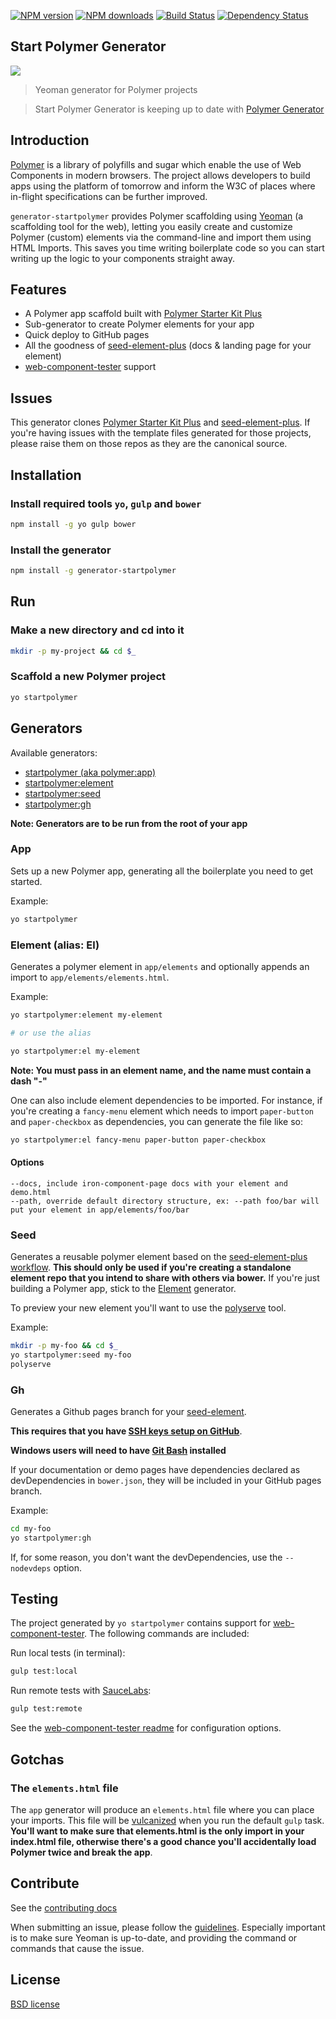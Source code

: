 [![NPM version](http://img.shields.io/npm/v/generator-startpolymer.svg?style=flat)](http://npmjs.org/generator-startpolymer)
[![NPM downloads](http://img.shields.io/npm/dm/generator-startpolymer.svg?style=flat)](http://npmjs.org/generator-startpolymer)
[![Build Status](http://img.shields.io/travis/yeoman/generator-polymer/master.svg?style=flat)](https://travis-ci.org/yeoman/generator-polymer)
[![Dependency Status](http://img.shields.io/david/yeoman/generator-polymer.svg?style=flat)](https://david-dm.org/yeoman/generator-polymer)

## Start Polymer Generator

<img src="http://i.imgur.com/dsFChIk.png"/>

> Yeoman generator for Polymer projects

> Start Polymer Generator is keeping up to date with [Polymer Generator](https://github.com/yeoman/generator-polymer)

## Introduction

[Polymer](http://www.polymer-project.org) is a library of polyfills and sugar which enable the use of Web Components in modern browsers. The project allows developers to build apps using the platform of tomorrow and inform the W3C of places where in-flight specifications can be further improved.

`generator-startpolymer` provides Polymer scaffolding using [Yeoman](http://yeoman.io) (a scaffolding tool for the web), letting you easily create and customize Polymer (custom) elements via the command-line and import them using HTML Imports. This saves you time writing boilerplate code so you can start writing up the logic to your components straight away.

## Features

* A Polymer app scaffold built with [Polymer Starter Kit Plus](https://github.com/StartPolymer/polymer-starter-kit-plus)
* Sub-generator to create Polymer elements for your app
* Quick deploy to GitHub pages
* All the goodness of [seed-element-plus](https://github.com/StartPolymer/seed-element-plus) (docs & landing page for your element)
* [web-component-tester](https://github.com/Polymer/web-component-tester) support

## Issues

This generator clones [Polymer Starter Kit Plus](https://github.com/StartPolymer/polymer-starter-kit-plus) and [seed-element-plus](https://github.com/StartPolymer/seed-element-plus). If you're having issues with the template files generated for those projects, please raise them on those repos as they are the canonical source.

## Installation

### Install required tools `yo`, `gulp` and `bower`

```sh
npm install -g yo gulp bower
```

### Install the generator

```sh
npm install -g generator-startpolymer
```

## Run

### Make a new directory and cd into it

```sh
mkdir -p my-project && cd $_
```

### Scaffold a new Polymer project

```sh
yo startpolymer
```

## Generators

Available generators:

- [startpolymer (aka polymer:app)](#app)
- [startpolymer:element](#element-alias-el)
- [startpolymer:seed](#seed)
- [startpolymer:gh](#gh)

**Note: Generators are to be run from the root of your app**

### App
Sets up a new Polymer app, generating all the boilerplate you need to get started.

Example:

```sh
yo startpolymer
```

### Element (alias: El)
Generates a polymer element in `app/elements` and optionally appends an import to `app/elements/elements.html`.

Example:
```bash
yo startpolymer:element my-element

# or use the alias

yo startpolymer:el my-element
```

**Note: You must pass in an element name, and the name must contain a dash "-"**

One can also include element dependencies to be imported. For instance, if you're creating a `fancy-menu` element which needs to import `paper-button` and `paper-checkbox` as dependencies, you can generate the file like so:

```bash
yo startpolymer:el fancy-menu paper-button paper-checkbox
```

#### Options

```
--docs, include iron-component-page docs with your element and demo.html
--path, override default directory structure, ex: --path foo/bar will put your element in app/elements/foo/bar
```

### Seed
Generates a reusable polymer element based on the [seed-element-plus workflow](https://github.com/StartPolymer/seed-element-plus). **This should only be used if you're creating a standalone element repo that you intend to share with others via bower.** If you're just building a Polymer app, stick to the [Element](#element-alias-el) generator.

To preview your new element you'll want to use the [polyserve](https://github.com/PolymerLabs/polyserve) tool.

Example:
```bash
mkdir -p my-foo && cd $_
yo startpolymer:seed my-foo
polyserve
```

### Gh
Generates a Github pages branch for your [seed-element](#seed).

**This requires that you have [SSH keys setup on GitHub](https://help.github.com/articles/generating-ssh-keys/)**.

**Windows users will need to have [Git Bash](https://git-for-windows.github.io/) installed**

If your documentation or demo pages have dependencies declared as devDependencies in `bower.json`, they will be included in your GitHub pages branch.

Example:
```bash
cd my-foo
yo startpolymer:gh
```

If, for some reason, you don't want the devDependencies, use the `--nodevdeps` option.

## Testing

The project generated by `yo startpolymer` contains support for [web-component-tester](https://github.com/Polymer/web-component-tester). The following commands are included:

Run local tests (in terminal):
```bash
gulp test:local
```

Run remote tests with [SauceLabs](https://saucelabs.com/):
```bash
gulp test:remote
```

See the [web-component-tester readme](https://github.com/Polymer/web-component-tester#configuration) for configuration options.

## Gotchas

### The `elements.html` file

The `app` generator will produce an `elements.html` file where you can place your imports. This file will be [vulcanized](https://www.polymer-project.org/articles/concatenating-web-components.html) when you run the default `gulp` task. **You'll want to make sure that elements.html is the only import in your index.html file, otherwise there's a good chance you'll accidentally load Polymer twice and break the app**.

## Contribute

See the [contributing docs](https://github.com/yeoman/yeoman/blob/master/contributing.md)

When submitting an issue, please follow the [guidelines](https://github.com/yeoman/yeoman/blob/master/contributing.md#issue-submission). Especially important is to make sure Yeoman is up-to-date, and providing the command or commands that cause the issue.

## License

[BSD license](http://opensource.org/licenses/bsd-license.php)
